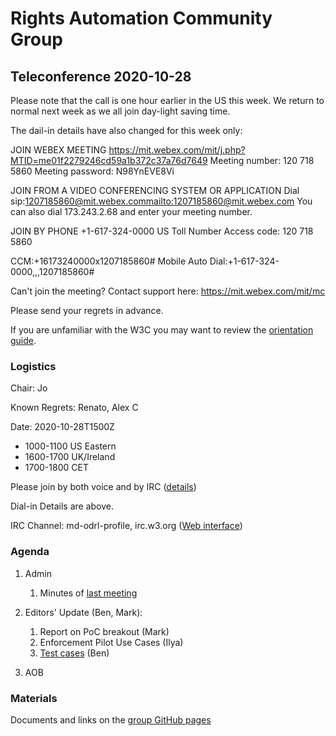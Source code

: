 # Rights Automation Community Group

## Teleconference 2020-10-28

Please note that the call is one hour earlier in the US this week. We return to normal next week as we all join day-light saving time.

The dail-in details have also changed for this week only:

JOIN WEBEX MEETING
https://mit.webex.com/mit/j.php?MTID=me01f2279246cd59a1b372c37a76d7649
Meeting number: 120 718 5860
Meeting password: N98YnEVE8Vi


JOIN FROM A VIDEO CONFERENCING SYSTEM OR APPLICATION
Dial sip:1207185860@mit.webex.com<mailto:1207185860@mit.webex.com>
You can also dial 173.243.2.68 and enter your meeting number.


JOIN BY PHONE
+1-617-324-0000 US Toll Number
Access code: 120 718 5860


CCM:+16173240000x1207185860#
Mobile Auto Dial:+1-617-324-0000,,,1207185860#

Can't join the meeting? Contact support here:
https://mit.webex.com/mit/mc


Please send your regrets in advance.

If you are unfamiliar with the W3C you may want to review the [orientation guide](https://w3c.github.io/market-data-odrl-profile/orientation.html).

### Logistics

Chair: Jo

Known Regrets: Renato, Alex C

Date: 2020-10-28T1500Z
*  1000-1100 US Eastern
*  1600-1700 UK/Ireland
*  1700-1800 CET

Please join by both voice and by IRC ([details](https://w3c.github.io/market-data-odrl-profile/orientation.html#irc))

Dial-in Details are above.

IRC Channel: md-odrl-profile, irc.w3.org ([Web interface](http://irc.w3.org))

### Agenda

1. Admin
    1. Minutes of [last meeting](https://www.w3.org/2020/10/14-md-odrl-profile-minutes.html)
    
2. Editors' Update (Ben, Mark):
    1. Report on PoC breakout (Mark)
    2. Enforcement Pilot Use Cases (Ilya)
    3. [Test cases](https://github.com/w3c/market-data-odrl-profile/blob/gh-pages/Test-Cases.md) (Ben)
    
3. AOB

### Materials

Documents and links on the [group GitHub pages](https://w3c.github.io/market-data-odrl-profile)
